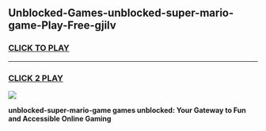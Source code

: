 
## Unblocked-Games-unblocked-super-mario-game-Play-Free-gjilv
<h3>
<a href="https://premium76.site?title=unblocked-super-mario-game&ref=09A">CLICK TO PLAY</a></h3>
<hr>

<h3>
<a href="https://premium76.site?title=unblocked-super-mario-game&ref=09A">CLICK 2 PLAY</a>
  
</h3>

<a href="https://premium76.site?title=unblocked-super-mario-game&ref=09A"><img src="https://clearcache.store/games.png"></a>


**unblocked-super-mario-game games unblocked: Your Gateway to Fun and Accessible Online Gaming**
